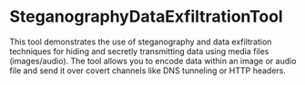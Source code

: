 # SteganographyDataExfiltrationTool
This tool demonstrates the use of steganography and data exfiltration techniques for hiding and secretly transmitting data using media files (images/audio). The tool allows you to encode data within an image or audio file and send it over covert channels like DNS tunneling or HTTP headers.
